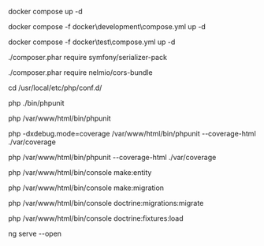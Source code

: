 docker compose up -d

docker compose -f docker\development\compose.yml up -d

docker compose -f docker\test\compose.yml up -d

./composer.phar require symfony/serializer-pack

./composer.phar require nelmio/cors-bundle

cd /usr/local/etc/php/conf.d/

php ./bin/phpunit

php /var/www/html/bin/phpunit

php -dxdebug.mode=coverage /var/www/html/bin/phpunit --coverage-html ./var/coverage

php /var/www/html/bin/phpunit --coverage-html ./var/coverage

php /var/www/html/bin/console make:entity

php /var/www/html/bin/console make:migration

php /var/www/html/bin/console doctrine:migrations:migrate

php /var/www/html/bin/console doctrine:fixtures:load

ng serve --open
